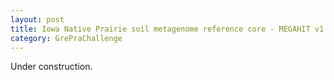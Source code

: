 ```yaml
---
layout: post
title: Iowa Native Prairie soil metagenome reference core - MEGAHIT v1.0.1
category: GrePraChallenge
---
```


Under construction.